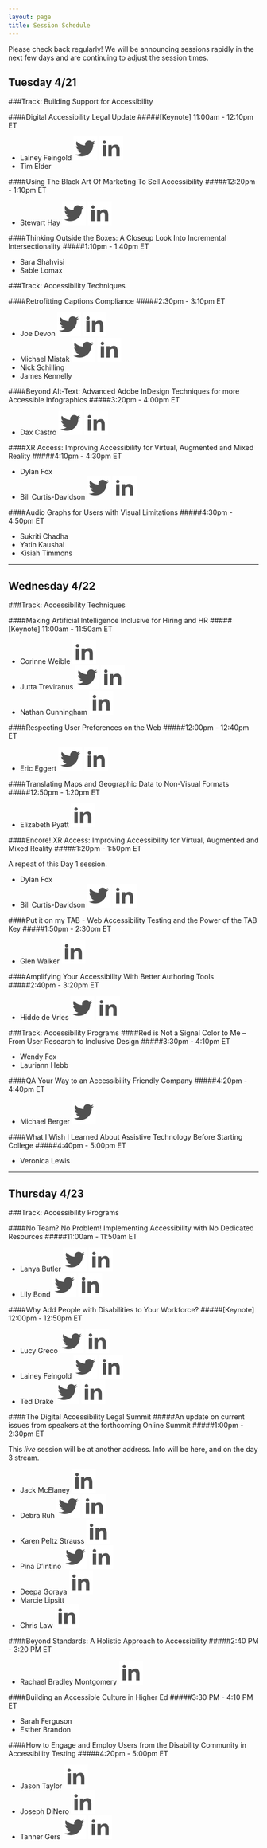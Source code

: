 ```yaml
---
layout: page
title: Session Schedule
---
```


Please check back regularly! We will be announcing sessions rapidly in the next few days and are continuing to adjust the session times.

## Tuesday 4/21
###Track: Building Support for Accessibility


####Digital Accessibility Legal Update
#####[Keynote] 11:00am - 12:10pm ET
<ul class="social">
<li>Lainey Feingold <a href="https://twitter.com/LFLegal" class="social"><img src="/public/twitter.svg" alt="Lainey Feingold on Twitter"></a> <a href="https://www.linkedin.com/in/laineyfeingold/" class="social"><img src="/public/linked-in.svg" alt="Lainey Feingold on LinkedIn"></a></li>
<li>Tim Elder</li>
</ul>


####Using The Black Art Of Marketing To Sell Accessibility
#####12:20pm - 1:10pm ET
<ul class="social">
	<li>Stewart Hay <a href="https://twitter.com/OhMyDeity" class="social"><img src="/public/twitter.svg" alt="Stewart Hay on Twitter"></a> <a href="https://www.linkedin.com/in/stewarthay/" class="social"><img src="/public/linked-in.svg" alt="Stewart Hay on LinkedIn"></a></li>
</ul>

####Thinking Outside the Boxes: A Closeup Look Into Incremental Intersectionality
#####1:10pm - 1:40pm ET
<ul class="social">
	<li>Sara Shahvisi</li>
	<li>Sable Lomax</li>
</ul>


###Track: Accessibility Techniques

####Retrofitting Captions Compliance
#####2:30pm - 3:10pm ET
<ul class="social">
<li>Joe Devon <a href="https://twitter.com/joedevon" class="social"><img src="/public/twitter.svg" alt="Joe Devon on Twitter"></a> <a href="https://www.linkedin.com/in/joedevon/" class="social"><img src="/public/linked-in.svg" alt="Joe Devon on LinkedIn"></a></li>
<li>Michael Mistak <a href="https://twitter.com/MichaelMistak" class="social"><img src="/public/twitter.svg" alt="Michael Mistak on Twitter"></a> <a href="https://www.linkedin.com/in/michaelwaltermistak/" class="social"><img src="/public/linked-in.svg" alt="Michael Mistak on LinkedIn"></a></li>
<li>Nick Schilling</li>
<li>James Kennelly</li>
</ul>


####Beyond Alt-Text: Advanced Adobe InDesign Techniques for more Accessible Infographics
#####3:20pm - 4:00pm ET
<ul class="social">
	<li>Dax Castro <a href="https://twitter.com/daxjcastro" class="social"><img src="/public/twitter.svg" alt="Dax Castro on Twitter"></a> <a href="https://www.linkedin.com/in/dax-castro-076b4612/" class="social"><img src="/public/linked-in.svg" alt="Dax Castro on LinkedIn"></a></li>
</ul>

####XR Access: Improving Accessibility for Virtual, Augmented and Mixed Reality
#####4:10pm - 4:30pm ET
<ul class="social">
	<li>Dylan Fox</li>
	<li>Bill Curtis-Davidson <a href="https://twitter.com/BCurtisDavidson" class="social"><img src="/public/twitter.svg" alt="Bill Curtis-Davidson on Twitter"></a> <a href="https://www.linkedin.com/in/billcurtisdavidson/" class="social"><img src="/public/linked-in.svg" alt="Bill Curtis-Davidson on LinkedIn"></a></li>
</ul>

####Audio Graphs for Users with Visual Limitations
#####4:30pm - 4:50pm ET
<ul class="social">
  <li>Sukriti Chadha</li>
  <li>Yatin Kaushal</li>
  <li>Kisiah Timmons</li>
</ul>

<hr>

## Wednesday 4/22
###Track: Accessibility Techniques


####Making Artificial Intelligence Inclusive for Hiring and HR
#####[Keynote] 11:00am - 11:50am ET
<ul class="social">
	<li>Corinne Weible  <a href="https://www.linkedin.com/in/corinne-weible/" class="social"><img src="/public/linked-in.svg" alt="Corinne Weible on Twitter"></a></li>
	<li>Jutta Treviranus <a href="https://twitter.com/juttatrevira" class="social"><img src="/public/twitter.svg" alt="Jutta Treviranus on Twitter"></a> <a href="https://www.linkedin.com/in/juttatreviranus/" class="social"><img src="/public/linked-in.svg" alt="Jutta Treviranus on LinkedIn"></a></li>
	<li>Nathan Cunningham  <a href="https://www.linkedin.com/in/ndcunningham/" class="social"><img src="/public/linked-in.svg" alt="Nathan Cunningham on LinkedIn"></a></li>
</ul>


####Respecting User Preferences on the Web
#####12:00pm - 12:40pm ET
<ul class="social">
	<li>Eric Eggert <a href="https://twitter.com/yatil" class="social"><img src="/public/twitter.svg" alt="Eric Eggert on Twitter"></a> <a href="https://www.linkedin.com/in/yatil/" class="social"><img src="/public/linked-in.svg" alt="Eric Eggert on LinkedIn"></a></li>
</ul>


####Translating Maps and Geographic Data to Non-Visual Formats
#####12:50pm - 1:20pm ET
<ul class="social">
	<li>Elizabeth Pyatt  <a href="https://www.linkedin.com/in/elizabeth-pyatt-124058156/" class="social"><img src="/public/linked-in.svg" alt="Elizabeth Pyatt on LinkedIn"></a></li>
</ul>

####Encore! XR Access: Improving Accessibility for Virtual, Augmented and Mixed Reality
#####1:20pm - 1:50pm ET
<p>A repeat of this Day 1 session.</p>
<ul class="social">
	<li>Dylan Fox</li>
	<li>Bill Curtis-Davidson <a href="https://twitter.com/BCurtisDavidson" class="social"><img src="/public/twitter.svg" alt="Bill Curtis-Davidson on Twitter"></a> <a href="https://www.linkedin.com/in/billcurtisdavidson/" class="social"><img src="/public/linked-in.svg" alt="Bill Curtis-Davidson on LinkedIn"></a></li>
</ul>

####Put it on my TAB - Web Accessibility Testing and the Power of the TAB Key
#####1:50pm - 2:30pm ET
<ul class="social">
	<li>Glen Walker <a href="https://www.linkedin.com/in/glen-walker/" class="social"><img src="/public/linked-in.svg" alt="Glen Walker on LinkedIn"></a></li>
</ul>

####Amplifying Your Accessibility With Better Authoring Tools
#####2:40pm - 3:20pm ET
<ul class="social">
	<li>Hidde de Vries <a href="https://twitter.com/hdv" class="social"><img src="/public/twitter.svg" alt="Hidde de Vries on Twitter"></a> <a href="https://www.linkedin.com/in/hiddedevries/" class="social"><img src="/public/linked-in.svg" alt="Hidde de Vries on LinkedIn"></a></li>
</ul>

###Track: Accessibility Programs
####Red is Not a Signal Color to Me – From User Research to Inclusive Design
#####3:30pm - 4:10pm ET
<ul class="social">
	<li>Wendy Fox</li>
	<li>Lauriann Hebb</li>
</ul>


####QA Your Way to an Accessibility Friendly Company
#####4:20pm - 4:40pm ET
<ul class="social">
	<li>Michael Berger <a href="https://twitter.com/bergatron" class="social"><img src="/public/twitter.svg" alt="Michael Berger on Twitter"></a></li>
</ul>


####What I Wish I Learned About Assistive Technology Before Starting College
#####4:40pm - 5:00pm ET
<ul class="social">
	<li>Veronica Lewis</li>
</ul>

<hr>

## Thursday 4/23
###Track: Accessibility Programs


####No Team? No Problem! Implementing Accessibility with No Dedicated Resources
#####11:00am - 11:50am ET
<ul class="social">
	<li>Lanya Butler <a href="https://twitter.com/chiefkikio" class="social"><img src="/public/twitter.svg" alt="Lanya Butler on Twitter"></a> <a href="https://www.linkedin.com/in/lanya-butler-19b76259/" class="social"><img src="/public/linked-in.svg" alt="Lanya Butler on LinkedIn"></a></li>
	<li>Lily Bond  <a href="https://twitter.com/lilybbond" class="social"><img src="/public/twitter.svg" alt="Lily Bond on Twitter"></a> <a href="https://www.linkedin.com/in/lilybbond/" class="social"><img src="/public/linked-in.svg" alt="Lily Bond on LinkedIn"></a></li>
</ul>


####Why Add People with Disabilities to Your Workforce?
#####[Keynote] 12:00pm - 12:50pm ET
<ul class="social">
	<li>Lucy Greco  <a href="https://twitter.com/accessaces" class="social"><img src="/public/twitter.svg" alt="Lucy Greco on Twitter"></a> <a href="https://www.linkedin.com/in/lucy-greco-968b491/" class="social"><img src="/public/linked-in.svg" alt="Lucy Greco on LinkedIn"></a></li>
	<li>Lainey Feingold <a href="https://twitter.com/LFLegal" class="social"><img src="/public/twitter.svg" alt="Lainey Feingold on Twitter"></a> <a href="https://www.linkedin.com/in/laineyfeingold/" class="social"><img src="/public/linked-in.svg" alt="Lainey Feingold on LinkedIn"></a></li>
	<li>Ted Drake  <a href="https://twitter.com/ted_drake" class="social"><img src="/public/twitter.svg" alt="Ted Drake on Twitter"></a> <a href="https://www.linkedin.com/in/draket/detail/contact-info/" class="social"><img src="/public/linked-in.svg" alt="Ted Drake on LinkedIn"></a></li>
</ul>


####The Digital Accessibility Legal Summit
#####An update on current issues from speakers at the forthcoming Online Summit
#####1:00pm - 2:30pm ET
<p>
This <em>live</em> session will be at another address. Info will be here, and on the
day 3 stream.
</p>
<ul class="social">
	<li>Jack McElaney <a href="https://www.linkedin.com/in/jackmcelaneya11yinthenews/" class="social"><img src="/public/linked-in.svg" alt="Jack McElaney on LinkedIn"></a></li>
	<li>Debra Ruh <a href="https://twitter.com/debraruh" class="social"><img src="/public/twitter.svg" alt="Debra Ruh on Twitter"></a> <a href="https://www.linkedin.com/in/debraruh/" class="social"><img src="/public/linked-in.svg" alt="Debra Ruh on LinkedIn"></a></li>
	<li>Karen Peltz Strauss <a href="https://www.linkedin.com/in/karenpeltzstrauss/" class="social"><img src="/public/linked-in.svg" alt="Karen Peltz Strauss on LinkedIn"></a></li>
	<li>Pina D’Intino <a href="https://twitter.com/pdintino" class="social"><img src="/public/twitter.svg" alt="Pina D’Intino on Twitter"></a> <a href="https://www.linkedin.com/in/pinadintino/" class="social"><img src="/public/linked-in.svg" alt="Pina D’Intino on LinkedIn"></a></li>
	<li>Deepa Goraya <a href="https://www.linkedin.com/in/deepagoraya/" class="social"><img src="/public/linked-in.svg" alt="Deepa Goraya on LinkedIn"></a></li>
	<li>Marcie Lipsitt</li>
	<li>Chris Law <a href="https://www.linkedin.com/in/chris-m-law/" class="social"><img src="/public/linked-in.svg" alt="Chris Law on LinkedIn"></a></li>
</ul>


####Beyond Standards: A Holistic Approach to Accessibility
#####2:40 PM - 3:20 PM ET
<ul class="social">
<li>Rachael Bradley Montgomery <a href="https://www.linkedin.com/in/rachael-bradley-montgomery-6847144/" class="social"><img src="/public/linked-in.svg" alt="Rachel Bradley Montgomery on LinkedIn"></a></li>
</ul>

####Building an Accessible Culture in Higher Ed
#####3:30 PM - 4:10 PM ET
<ul class="social">
	<li>Sarah Ferguson</li>
	<li>Esther Brandon</li>
</ul>

####How to Engage and Employ Users from the Disability Community in Accessibility Testing
#####4:20pm - 5:00pm ET
<ul class="social">
	<li>Jason Taylor <a href="https://www.linkedin.com/in/jason-taylor-37279315b/" class="social"><img src="/public/linked-in.svg" alt="Jason Taylor on LinkedIn"></a></li>
	<li>Joseph DiNero <a href="https://www.linkedin.com/in/joe-dinero-b3a31032/" class="social"><img src="/public/linked-in.svg" alt="Joseph DiNero on LinkedIn"></a></li>
	<li>Tanner Gers <a href="https://twitter.com/TannerGers" class="social"><img src="/public/twitter.svg" alt="Tanner Gers on Twitter"></a> <a href="https://www.linkedin.com/in/tannergers/" class="social"><img src="/public/linked-in.svg" alt="Tanner Gers on LinkedIn"></a></li>
</ul>
